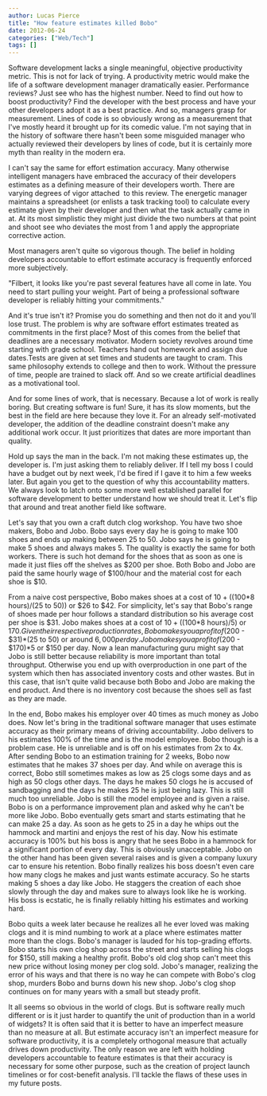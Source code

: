 ```yaml
---
author: Lucas Pierce
title: "How feature estimates killed Bobo"
date: 2012-06-24
categories: ["Web/Tech"]
tags: []
---
```


Software development lacks a single meaningful, objective productivity metric. This is not for lack of trying. A productivity metric would make the life of a software development manager dramatically easier. Performance reviews? Just see who has the highest number. Need to find out how to boost productivity? Find the developer with the best process and have your other developers adopt it as a best practice. And so, managers grasp for measurement. Lines of code is so obviously wrong as a measurement that I've mostly heard it brought up for its comedic value. I'm not saying that in the history of software there hasn't been some misguided manager who actually reviewed their developers by lines of code, but it is certainly more myth than reality in the modern era.

I can't say the same for effort estimation accuracy. Many otherwise intelligent managers have embraced the accuracy of their developers estimates as a defining measure of their developers worth. There are varying degrees of vigor attached  to this review. The energetic manager maintains a spreadsheet (or enlists a task tracking tool) to calculate every estimate given by their developer and then what the task actually came in at. At its most simplistic they might just divide the two numbers at that point and shoot see who deviates the most from 1 and apply the appropriate corrective action.

Most managers aren't quite so vigorous though. The belief in holding developers accountable to effort estimate accuracy is frequently enforced more subjectively.

"Filbert, it looks like you're past several features have all come in late. You need to start pulling your weight. Part of being a professional software developer is reliably hitting your commitments."

And it's true isn't it? Promise you do something and then not do it and you'll lose trust. The problem is why are software effort estimates treated as commitments in the first place? Most of this comes from the belief that deadlines are a necessary motivator. Modern society revolves around time starting with grade school. Teachers hand out homework and assign due dates.Tests are given at set times and students are taught to cram. This same philosophy extends to college and then to work. Without the pressure of time, people are trained to slack off. And so we create artificial deadlines as a motivational tool.

And for some lines of work, that is necessary. Because a lot of work is really boring. But creating software is fun! Sure, it has its slow moments, but the best in the field are here because they love it. For an already self-motivated developer, the addition of the deadline constraint doesn't make any additional work occur. It just prioritizes that dates are more important than quality.

Hold up says the man in the back. I'm not making these estimates up, the developer is. I'm just asking them to reliably deliver. If I tell my boss I could have a budget out by next week, I'd be fired if I gave it to him a few weeks later. But again you get to the question of why this accountability matters. We always look to latch onto some more well established parallel for software development to better understand how we should treat it. Let's flip that around and treat another field like software.

Let's say that you own a craft dutch clog workshop. You have two shoe makers, Bobo and Jobo. Bobo says every day he is going to make 100 shoes and ends up making between 25 to 50. Jobo says he is going to make 5 shoes and always makes 5. The quality is exactly the same for both workers. There is such hot demand for the shoes that as soon as one is made it just flies off the shelves as $200 per shoe. Both Bobo and Jobo are paid the same hourly wage of $100/hour and the material cost for each shoe is $10.

From a naive cost perspective, Bobo makes shoes at a cost of $10+(($100\*8 hours)/(25 to 50)) or $26 to $42. For simplicity, let's say that Bobo's range of shoes made per hour follows a standard distribution so his average cost per shoe is $31. Jobo makes shoes at a cost of $10 + (($100\*8 hours)/5) or $170. Given their respective production rates, Bobo makes you a profit of ($200 - $31)\*(25 to 50) or around $6,000 per day. Jobo makes you a profit of ($200 - $170)\*5 or $150 per day. Now a lean manufacturing guru might say that Jobo is still better because reliability is more important than total throughput. Otherwise you end up with overproduction in one part of the system which then has associated inventory costs and other wastes. But in this case, that isn't quite valid because both Bobo and Jobo are making the end product. And there is no inventory cost because the shoes sell as fast as they are made.

In the end, Bobo makes his employer over 40 times as much money as Jobo does. Now let's bring in the traditional software manager that uses estimate accuracy as their primary means of driving accountability. Jobo delivers to his estimates 100% of the time and is the model employee. Bobo though is a problem case. He is unreliable and is off on his estimates from 2x to 4x. After sending Bobo to an estimation training for 2 weeks, Bobo now estimates that he makes 37 shoes per day. And while on average this is correct, Bobo still sometimes makes as low as 25 clogs some days and as high as 50 clogs other days. The days he makes 50 clogs he is accused of sandbagging and the days he makes 25 he is just being lazy. This is still much too unreliable. Jobo is still the model employee and is given a raise. Bobo is on a performance improvement plan and asked why he can't be more like Jobo. Bobo eventually gets smart and starts estimating that he can make 25 a day. As soon as he gets to 25 in a day he whips out the hammock and martini and enjoys the rest of his day. Now his estimate accuracy is 100% but his boss is angry that he sees Bobo in a hammock for a significant portion of every day. This is obviously unacceptable. Jobo on the other hand has been given several raises and is given a company luxury car to ensure his retention. Bobo finally realizes his boss doesn't even care how many clogs he makes and just wants estimate accuracy. So he starts making 5 shoes a day like Jobo. He staggers the creation of each shoe slowly through the day and makes sure to always look like he is working. His boss is ecstatic, he is finally reliably hitting his estimates and working hard.

Bobo quits a week later because he realizes all he ever loved was making clogs and it is mind numbing to work at a place where estimates matter more than the clogs. Bobo's manager is lauded for his top-grading efforts. Bobo starts his own clog shop across the street and starts selling his clogs for $150, still making a healthy profit. Bobo's old clog shop can't meet this new price without losing money per clog sold. Jobo's manager, realizing the error of his ways and that there is no way he can compete with Bobo's clog shop, murders Bobo and burns down his new shop. Jobo's clog shop continues on for many years with a small but steady profit.

It all seems so obvious in the world of clogs. But is software really much different or is it just harder to quantify the unit of production than in a world of widgets? It is often said that it is better to have an imperfect measure than no measure at all. But estimate accuracy isn't an imperfect measure for software productivity, it is a completely orthogonal measure that actually drives down productivity. The only reason we are left with holding developers accountable to feature estimates is that their accuracy is necessary for some other purpose, such as the creation of project launch timelines or for cost-benefit analysis. I'll tackle the flaws of these uses in my future posts.